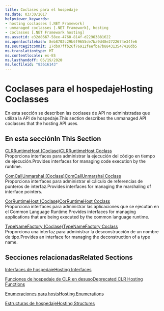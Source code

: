 ```yaml
---
title: Coclases para el hospedaje
ms.date: 03/30/2017
helpviewer_keywords:
- hosting coclasses [.NET Framework]
- unmanaged coclasses [.NET Framework], hosting
- coclasses [.NET Framework hosting]
ms.assetid: e32d8667-58ee-4760-814f-d22963881622
ms.openlocfilehash: 8eb8702c29b6f9655de7ba9d48e2722674e34fe6
ms.sourcegitcommit: 27db07ffb26f76912feefba7b884313547410db5
ms.translationtype: MT
ms.contentlocale: es-ES
ms.lasthandoff: 05/19/2020
ms.locfileid: "83616143"
---
```

# <a name="hosting-coclasses"></a><span data-ttu-id="2cc95-102">Coclases para el hospedaje</span><span class="sxs-lookup"><span data-stu-id="2cc95-102">Hosting Coclasses</span></span>
<span data-ttu-id="2cc95-103">En esta sección se describen las coclases de API no administradas que utiliza la API de hospedaje.</span><span class="sxs-lookup"><span data-stu-id="2cc95-103">This section describes the unmanaged API coclasses that the hosting API uses.</span></span>  
  
## <a name="in-this-section"></a><span data-ttu-id="2cc95-104">En esta sección</span><span class="sxs-lookup"><span data-stu-id="2cc95-104">In This Section</span></span>  
 [<span data-ttu-id="2cc95-105">CLRRuntimeHost (Coclase)</span><span class="sxs-lookup"><span data-stu-id="2cc95-105">CLRRuntimeHost Coclass</span></span>](clrruntimehost-coclass.md)  
 <span data-ttu-id="2cc95-106">Proporciona interfaces para administrar la ejecución del código en tiempo de ejecución.</span><span class="sxs-lookup"><span data-stu-id="2cc95-106">Provides interfaces for managing code execution by the runtime.</span></span>  
  
 [<span data-ttu-id="2cc95-107">ComCallUnmarshal (Coclase)</span><span class="sxs-lookup"><span data-stu-id="2cc95-107">ComCallUnmarshal Coclass</span></span>](comcallunmarshal-coclass.md)  
 <span data-ttu-id="2cc95-108">Proporciona interfaces para administrar el cálculo de referencias de punteros de interfaz.</span><span class="sxs-lookup"><span data-stu-id="2cc95-108">Provides interfaces for managing the marshaling of interface pointers.</span></span>  
  
 [<span data-ttu-id="2cc95-109">CorRuntimeHost (Coclase)</span><span class="sxs-lookup"><span data-stu-id="2cc95-109">CorRuntimeHost Coclass</span></span>](corruntimehost-coclass.md)  
 <span data-ttu-id="2cc95-110">Proporciona interfaces para administrar las aplicaciones que se ejecutan en el Common Language Runtime.</span><span class="sxs-lookup"><span data-stu-id="2cc95-110">Provides interfaces for managing applications that are being executed by the common language runtime.</span></span>  
  
 [<span data-ttu-id="2cc95-111">TypeNameFactory (Coclase)</span><span class="sxs-lookup"><span data-stu-id="2cc95-111">TypeNameFactory Coclass</span></span>](typenamefactory-coclass.md)  
 <span data-ttu-id="2cc95-112">Proporciona una interfaz para administrar la desconstrucción de un nombre de tipo.</span><span class="sxs-lookup"><span data-stu-id="2cc95-112">Provides an interface for managing the deconstruction of a type name.</span></span>  
  
## <a name="related-sections"></a><span data-ttu-id="2cc95-113">Secciones relacionadas</span><span class="sxs-lookup"><span data-stu-id="2cc95-113">Related Sections</span></span>  
 [<span data-ttu-id="2cc95-114">Interfaces de hospedaje</span><span class="sxs-lookup"><span data-stu-id="2cc95-114">Hosting Interfaces</span></span>](hosting-interfaces.md)  
  
 [<span data-ttu-id="2cc95-115">Funciones de hospedaje de CLR en desuso</span><span class="sxs-lookup"><span data-stu-id="2cc95-115">Deprecated CLR Hosting Functions</span></span>](deprecated-clr-hosting-functions.md)  
  
 [<span data-ttu-id="2cc95-116">Enumeraciones para hosts</span><span class="sxs-lookup"><span data-stu-id="2cc95-116">Hosting Enumerations</span></span>](hosting-enumerations.md)  
  
 [<span data-ttu-id="2cc95-117">Estructuras de hospedaje</span><span class="sxs-lookup"><span data-stu-id="2cc95-117">Hosting Structures</span></span>](hosting-structures.md)
